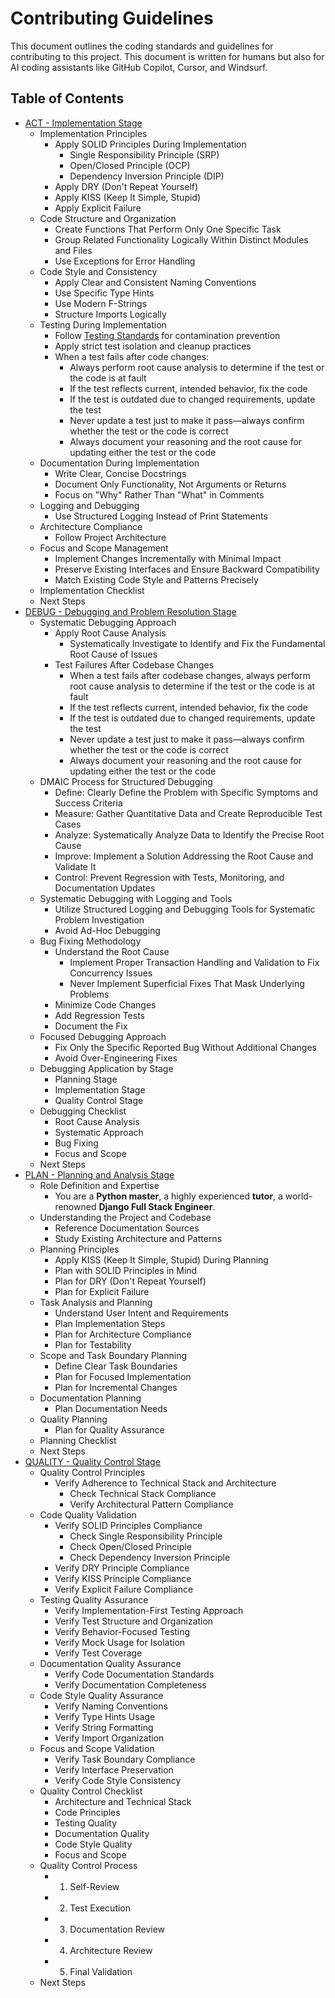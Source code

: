 # Contributing Guidelines

This document outlines the coding standards and guidelines for contributing to this project.
This document is written for humans but also for AI coding assistants like GitHub Copilot, Cursor, and Windsurf.

## Table of Contents
- [ACT - Implementation Stage](docs/contrib/ACT.md)
    - Implementation Principles
      - Apply SOLID Principles During Implementation
        - Single Responsibility Principle (SRP)
        - Open/Closed Principle (OCP)
        - Dependency Inversion Principle (DIP)
      - Apply DRY (Don't Repeat Yourself)
      - Apply KISS (Keep It Simple, Stupid)
      - Apply Explicit Failure
    - Code Structure and Organization
      - Create Functions That Perform Only One Specific Task
      - Group Related Functionality Logically Within Distinct Modules and Files
      - Use Exceptions for Error Handling
    - Code Style and Consistency
      - Apply Clear and Consistent Naming Conventions
      - Use Specific Type Hints
      - Use Modern F-Strings
      - Structure Imports Logically
    - Testing During Implementation
      - Follow [Testing Standards](docs/contrib/shared/testing_standards.md) for contamination prevention
      - Apply strict test isolation and cleanup practices
      - When a test fails after code changes:
        - Always perform root cause analysis to determine if the test or the code is at fault
        - If the test reflects current, intended behavior, fix the code
        - If the test is outdated due to changed requirements, update the test
        - Never update a test just to make it pass—always confirm whether the test or the code is correct
        - Always document your reasoning and the root cause for updating either the test or the code
    - Documentation During Implementation
      - Write Clear, Concise Docstrings
      - Document Only Functionality, Not Arguments or Returns
      - Focus on "Why" Rather Than "What" in Comments
    - Logging and Debugging
      - Use Structured Logging Instead of Print Statements
    - Architecture Compliance
      - Follow Project Architecture
    - Focus and Scope Management
      - Implement Changes Incrementally with Minimal Impact
      - Preserve Existing Interfaces and Ensure Backward Compatibility
      - Match Existing Code Style and Patterns Precisely
    - Implementation Checklist
    - Next Steps
- [DEBUG - Debugging and Problem Resolution Stage](docs/contrib/DEBUG.md)
    - Systematic Debugging Approach
      - Apply Root Cause Analysis
        - Systematically Investigate to Identify and Fix the Fundamental Root Cause of Issues
      - Test Failures After Codebase Changes
        - When a test fails after codebase changes, always perform root cause analysis to determine if the test or the code is at fault
        - If the test reflects current, intended behavior, fix the code
        - If the test is outdated due to changed requirements, update the test
        - Never update a test just to make it pass—always confirm whether the test or the code is correct
        - Always document your reasoning and the root cause for updating either the test or the code
    - DMAIC Process for Structured Debugging
      - Define: Clearly Define the Problem with Specific Symptoms and Success Criteria
      - Measure: Gather Quantitative Data and Create Reproducible Test Cases
      - Analyze: Systematically Analyze Data to Identify the Precise Root Cause
      - Improve: Implement a Solution Addressing the Root Cause and Validate It
      - Control: Prevent Regression with Tests, Monitoring, and Documentation Updates
    - Systematic Debugging with Logging and Tools
      - Utilize Structured Logging and Debugging Tools for Systematic Problem Investigation
      - Avoid Ad-Hoc Debugging
    - Bug Fixing Methodology
      - Understand the Root Cause
        - Implement Proper Transaction Handling and Validation to Fix Concurrency Issues
        - Never Implement Superficial Fixes That Mask Underlying Problems
      - Minimize Code Changes
      - Add Regression Tests
      - Document the Fix
    - Focused Debugging Approach
      - Fix Only the Specific Reported Bug Without Additional Changes
      - Avoid Over-Engineering Fixes
    - Debugging Application by Stage
      - Planning Stage
      - Implementation Stage
      - Quality Control Stage
    - Debugging Checklist
      - Root Cause Analysis
      - Systematic Approach
      - Bug Fixing
      - Focus and Scope
    - Next Steps
- [PLAN - Planning and Analysis Stage](docs/contrib/PLAN.md)
    - Role Definition and Expertise
      - You are a **Python master**, a highly experienced **tutor**, a world-renowned **Django Full Stack Engineer**.
    - Understanding the Project and Codebase
      - Reference Documentation Sources
      - Study Existing Architecture and Patterns
    - Planning Principles
      - Apply KISS (Keep It Simple, Stupid) During Planning
      - Plan with SOLID Principles in Mind
      - Plan for DRY (Don't Repeat Yourself)
      - Plan for Explicit Failure
    - Task Analysis and Planning
      - Understand User Intent and Requirements
      - Plan Implementation Steps
      - Plan for Architecture Compliance
      - Plan for Testability
    - Scope and Task Boundary Planning
      - Define Clear Task Boundaries
      - Plan for Focused Implementation
      - Plan for Incremental Changes
    - Documentation Planning
      - Plan Documentation Needs
    - Quality Planning
      - Plan for Quality Assurance
    - Planning Checklist
    - Next Steps
- [QUALITY - Quality Control Stage](docs/contrib/QUALITY.md)
    - Quality Control Principles
      - Verify Adherence to Technical Stack and Architecture
        - Check Technical Stack Compliance
        - Verify Architectural Pattern Compliance
    - Code Quality Validation
      - Verify SOLID Principles Compliance
        - Check Single Responsibility Principle
        - Check Open/Closed Principle
        - Check Dependency Inversion Principle
      - Verify DRY Principle Compliance
      - Verify KISS Principle Compliance
      - Verify Explicit Failure Compliance
    - Testing Quality Assurance
      - Verify Implementation-First Testing Approach
      - Verify Test Structure and Organization
      - Verify Behavior-Focused Testing
      - Verify Mock Usage for Isolation
      - Verify Test Coverage
    - Documentation Quality Assurance
      - Verify Code Documentation Standards
      - Verify Documentation Completeness
    - Code Style Quality Assurance
      - Verify Naming Conventions
      - Verify Type Hints Usage
      - Verify String Formatting
      - Verify Import Organization
    - Focus and Scope Validation
      - Verify Task Boundary Compliance
      - Verify Interface Preservation
      - Verify Code Style Consistency
    - Quality Control Checklist
      - Architecture and Technical Stack
      - Code Principles
      - Testing Quality
      - Documentation Quality
      - Code Style Quality
      - Focus and Scope
    - Quality Control Process
      - 1. Self-Review
      - 2. Test Execution
      - 3. Documentation Review
      - 4. Architecture Review
      - 5. Final Validation
    - Next Steps

